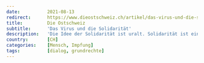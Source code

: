 ```yaml
---
date:          2021-08-13
redirect:      https://www.dieostschweiz.ch/artikel/das-virus-und-die-solidaritaet-QQd9xMo
title:         Die Ostschweiz
subtitle:      'Das Virus und die Solidarität'
description:   'Die Idee der Solidarität ist uralt. Solidarität ist eine Haltung und bezeichnet ein ethisches und politisches Verhalten zwischen den Menschen in einer Gesellschaft. Doch was bedeutet das wirklich für unser Zusammenleben? Und was ist wirklich solidarisch?'
country:       [CH]
categories:    [Mensch, Impfung]
tags:          [dialog, grundrechte]
---
```

